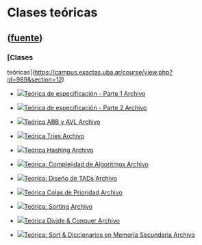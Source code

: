 # Clases teóricas
([fuente](https://campus.exactas.uba.ar/course/view.php?id=989&section=12))
---
### [Clases
teóricas](https://campus.exactas.uba.ar/course/view.php?id=989&section=12)

  - [![ ](https://campus.exactas.uba.ar/theme/image.php/aardvark/core/1524752928/f/pdf-24)Teórica de especificación - Parte 1 Archivo](https://campus.exactas.uba.ar/mod/resource/view.php?id=53204)

  - [![ ](https://campus.exactas.uba.ar/theme/image.php/aardvark/core/1524752928/f/pdf-24)Teórica de especificación - Parte 2 Archivo](https://campus.exactas.uba.ar/mod/resource/view.php?id=53205)

  - [![ ](https://campus.exactas.uba.ar/theme/image.php/aardvark/core/1524752928/f/pdf-24)Teórica ABB y AVL Archivo](https://campus.exactas.uba.ar/mod/resource/view.php?id=53209)

  - [![ ](https://campus.exactas.uba.ar/theme/image.php/aardvark/core/1524752928/f/pdf-24)Teórica Tries Archivo](https://campus.exactas.uba.ar/mod/resource/view.php?id=53210)

  - [![ ](https://campus.exactas.uba.ar/theme/image.php/aardvark/core/1524752928/f/pdf-24)Teórica Hashing Archivo](https://campus.exactas.uba.ar/mod/resource/view.php?id=53211)

  - [![ ](https://campus.exactas.uba.ar/theme/image.php/aardvark/core/1524752928/f/pdf-24)Teórica: Complejidad de Algoritmos Archivo](https://campus.exactas.uba.ar/mod/resource/view.php?id=60721)

  - [![ ](https://campus.exactas.uba.ar/theme/image.php/aardvark/core/1524752928/f/pdf-24)Teorica: Diseño de TADs Archivo](https://campus.exactas.uba.ar/mod/resource/view.php?id=61078)

  - [![ ](https://campus.exactas.uba.ar/theme/image.php/aardvark/core/1524752928/f/pdf-24)Teórica Colas de Prioridad Archivo](https://campus.exactas.uba.ar/mod/resource/view.php?id=62659)

  - [![ ](https://campus.exactas.uba.ar/theme/image.php/aardvark/core/1524752928/f/pdf-24)Teórica: Sorting Archivo](https://campus.exactas.uba.ar/mod/resource/view.php?id=63045)

  - [![ ](https://campus.exactas.uba.ar/theme/image.php/aardvark/core/1524752928/f/pdf-24)Teórica Divide & Conquer Archivo](https://campus.exactas.uba.ar/mod/resource/view.php?id=63378)

  - [![ ](https://campus.exactas.uba.ar/theme/image.php/aardvark/core/1524752928/f/pdf-24)Teórica: Sort & Diccionarios en Memoria Secundaria Archivo](https://campus.exactas.uba.ar/mod/resource/view.php?id=63724)

